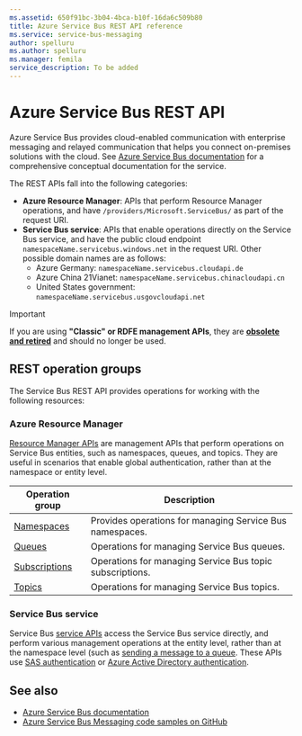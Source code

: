 ```yaml
---
ms.assetid: 650f91bc-3b04-4bca-b10f-16da6c509b80
title: Azure Service Bus REST API reference
ms.service: service-bus-messaging
author: spelluru
ms.author: spelluru
ms.manager: femila
service_description: To be added
---
```


# Azure Service Bus REST API

Azure Service Bus provides cloud-enabled communication with enterprise messaging and relayed communication that helps you connect on-premises solutions with the cloud. See [Azure Service Bus documentation](https://docs.microsoft.com/azure/service-bus-messaging/) for a comprehensive conceptual documentation for the service. 

The REST APIs fall into the following categories:

- **Azure Resource Manager**: APIs that perform Resource Manager operations, and have `/providers/Microsoft.ServiceBus/` as part of the request URI. 
- **Service Bus service**: APIs that enable operations directly on the Service Bus service, and have the public cloud endpoint `namespaceName.servicebus.windows.net` in the request URI. Other possible domain names are as follows:
   - Azure Germany: `namespaceName.servicebus.cloudapi.de`
   - Azure China 21Vianet: `namespaceName.servicebus.chinacloudapi.cn`
   - United States government: `namespaceName.servicebus.usgovcloudapi.net`

> [!IMPORTANT]
> If you are using **"Classic" or RDFE management APIs**, they are [**obsolete and retired**](https://techcommunity.microsoft.com/t5/Service-Bus-blog/Deprecating-Service-Management-support-for-Azure-Service-Bus/ba-p/370909/) and should no longer be used.


## REST operation groups
The Service Bus REST API provides operations for working with the following resources:

### Azure Resource Manager

[Resource Manager APIs](/rest/api/servicebus/namespaces) are management APIs that perform operations on Service Bus entities, such as namespaces, queues, and topics. They are useful in scenarios that enable global authentication, rather than at the namespace or entity level.

| Operation group               | Description                                                                             |
|-------------------------------|-----------------------------------------------------------------------------------------|
| [Namespaces](xref:management.azure.com.servicebus.stable.namespaces)          | Provides operations for managing Service Bus namespaces. |
| [Queues](xref:management.azure.com.servicebus.stable.queues)  | Operations for managing Service Bus queues. |
| [Subscriptions](xref:management.azure.com.servicebus.stable.subscriptions)  | Operations for managing Service Bus topic subscriptions. |
| [Topics](xref:management.azure.com.servicebus.stable.topics)  | Operations for managing Service Bus topics. |

### Service Bus service

Service Bus [service APIs](/rest/api/servicebus/service-bus-runtime-rest) access the Service Bus service directly, and perform various management operations at the entity level, rather than at the namespace level (such as [sending a message to a queue](/rest/api/servicebus/send-message-to-queue). These APIs use [SAS authentication](https://docs.microsoft.com/azure/service-bus-messaging/service-bus-sas) or [Azure Active Directory authentication](https://docs.microsoft.com/azure/service-bus-messaging/authenticate-application).  

## See also

- [Azure Service Bus documentation](https://docs.microsoft.com/azure/service-bus)
- [Azure Service Bus Messaging code samples on GitHub](https://github.com/Azure-Samples/azure-servicebus-messaging-samples)
